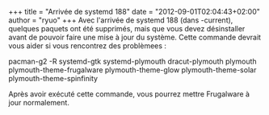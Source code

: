 +++
title = "Arrivée de systemd 188"
date = "2012-09-01T02:04:43+02:00"
author = "ryuo"
+++
Avec l'arrivée de systemd 188 (dans -current), quelques paquets ont été supprimés, mais que vous devez désinstaller avant de pouvoir faire une mise à jour du système. Cette commande devrait vous aider si vous rencontrez des problèmees :   
  

 pacman-g2 -R systemd-gtk systemd-plymouth dracut-plymouth plymouth plymouth-theme-frugalware plymouth-theme-glow plymouth-theme-solar plymouth-theme-spinfinity  
  

 Après avoir exécuté cette commande, vous pourrez mettre Frugalware à jour normalement.